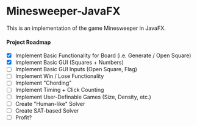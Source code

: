 # Minesweeper-JavaFX

This is an implementation of the game Minesweeper in JavaFX.

#### Project Roadmap

- [x] Implement Basic Functionality for Board (i.e. Generate / Open Square)
- [x] Implement Basic GUI (Squares + Numbers)
- [ ] Implement Basic GUI Inputs (Open Square, Flag)
- [ ] Implement Win / Lose Functionality
- [ ] Implement "Chording"
- [ ] Implement Timing + Click Counting
- [ ] Implement User-Definable Games (Size, Density, etc.)
- [ ] Create "Human-like" Solver
- [ ] Create SAT-based Solver
- [ ] Profit?